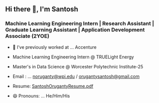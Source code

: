 ##                                                                              Hi there 👋, I'm Santosh
###                                                                        Machine Learning Engineering Intern | Research Assistant | Graduate Learning Assistant | Application Development Associate (2YOE)




- 🔭 I’ve previously worked at ... Accenture
  
 - Machine Learning Engineering Intern @ TRUELight Energy
 - Master's in Data Science @  Worcester Polytechnic Institute-25
- Email : ... noruganty@wpi.edu / orugantysantosh@gmail.com
- Resume: [SantoshOrugantyResume.pdf](https://github.com/santhoshraghu/santhoshraghu/files/15206096/SantoshOrugantyResume.pdf)
- 😄 Pronouns: ... He/Him/His
  
